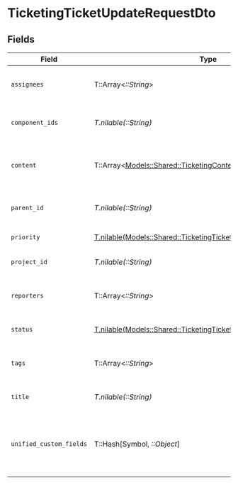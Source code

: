 # TicketingTicketUpdateRequestDto


## Fields

| Field                                                                                                                                | Type                                                                                                                                 | Required                                                                                                                             | Description                                                                                                                          | Example                                                                                                                              |
| ------------------------------------------------------------------------------------------------------------------------------------ | ------------------------------------------------------------------------------------------------------------------------------------ | ------------------------------------------------------------------------------------------------------------------------------------ | ------------------------------------------------------------------------------------------------------------------------------------ | ------------------------------------------------------------------------------------------------------------------------------------ |
| `assignees`                                                                                                                          | T::Array<*::String*>                                                                                                                 | :heavy_minus_sign:                                                                                                                   | Agents assigned to the ticket                                                                                                        | [<br/>"user-001",<br/>"user-002"<br/>]                                                                                               |
| `component_ids`                                                                                                                      | *T.nilable(::String)*                                                                                                                | :heavy_minus_sign:                                                                                                                   | Components to associate with the ticket                                                                                              | [<br/>"component-001",<br/>"component-002"<br/>]                                                                                     |
| `content`                                                                                                                            | T::Array<[Models::Shared::TicketingContent](../../models/shared/ticketingcontent.md)>                                                | :heavy_minus_sign:                                                                                                                   | Array of content associated with the ticket                                                                                          |                                                                                                                                      |
| `parent_id`                                                                                                                          | *T.nilable(::String)*                                                                                                                | :heavy_minus_sign:                                                                                                                   | ID of the parent ticket if this is a sub-ticket                                                                                      | ticket-002                                                                                                                           |
| `priority`                                                                                                                           | [T.nilable(Models::Shared::TicketingTicketUpdateRequestDtoPriority)](../../models/shared/ticketingticketupdaterequestdtopriority.md) | :heavy_minus_sign:                                                                                                                   | Priority of the ticket                                                                                                               |                                                                                                                                      |
| `project_id`                                                                                                                         | *T.nilable(::String)*                                                                                                                | :heavy_minus_sign:                                                                                                                   | Project the ticket belongs to                                                                                                        | project-001                                                                                                                          |
| `reporters`                                                                                                                          | T::Array<*::String*>                                                                                                                 | :heavy_minus_sign:                                                                                                                   | Users who reported the ticket                                                                                                        | [<br/>"user-001",<br/>"user-002"<br/>]                                                                                               |
| `status`                                                                                                                             | [T.nilable(Models::Shared::TicketingTicketUpdateRequestDtoStatus)](../../models/shared/ticketingticketupdaterequestdtostatus.md)     | :heavy_minus_sign:                                                                                                                   | Current status of the ticket                                                                                                         |                                                                                                                                      |
| `tags`                                                                                                                               | T::Array<*::String*>                                                                                                                 | :heavy_minus_sign:                                                                                                                   | The tags of the ticket                                                                                                               | [<br/>"tag-001",<br/>"tag-002"<br/>]                                                                                                 |
| `title`                                                                                                                              | *T.nilable(::String)*                                                                                                                | :heavy_minus_sign:                                                                                                                   | The title or subject of the ticket                                                                                                   | System outage in production environment                                                                                              |
| `unified_custom_fields`                                                                                                              | T::Hash[Symbol, *::Object*]                                                                                                          | :heavy_minus_sign:                                                                                                                   | Custom Unified Fields configured in your StackOne project                                                                            | {<br/>"my_project_custom_field_1": "REF-1236",<br/>"my_project_custom_field_2": "some other value"<br/>}                             |
